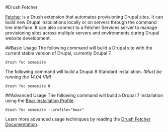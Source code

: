 #Drush Fetcher

[Fetcher](https://www.drupal.org/project/fetcher) is a Drush extension that automates provisioning Drupal sites. It can build new Drupal installations locally or on servers through the command line interface. It can also connect to a Fetcher Services server to manage provisioning sites across multiple servers and environments during Drupal website development.

##Basic Usage
The following command will build a Drupal site with the current stable version of Drupal, currently Drupal 7.

    drush fec somesite

The following command will build a Drupal 8 Standard installation. _*(Must be running the 14.04 VM)*_

    drush fec somesite 8

##Advanced Usage
The following command will build a Drupal 7 installation using the [Bear Installation Profile](https://www.drupal.org/project/bear).

    drush fec somesite --profile="bear"

Learn more advanced usage techniques by reading the [Drush Fetcher Documentation](http://fetcher.readthedocs.org/en/7.x-1.x/).